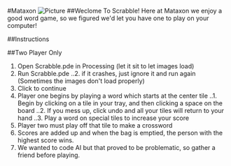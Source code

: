 #Mataxon
![Picture](http://www.twoop.com/wp-content/uploads/2015/01/scrabble.jpg)
##Weclome To Scrabble!
Here at Mataxon we enjoy a good word game, so we figured we'd let you have one to play on your computer!


##Instructions

##Two Player Only

1. Open Scrabble.pde in Processing (let it sit to let images  load)
2. Run Scrabble.pde
  ..2. if it crashes, just ignore it and run again (Sometimes the images don't load properly)
3. Click to continue
4. Player one begins by playing a word which starts at the center tile
  ..1. Begin by clicking on a tile in your tray, and then clicking a space on the board
  ..2. If you mess up, click undo and all your tiles will return to your hand
  ..3. Play a word on special tiles to increase your score
5. Player two must play off that tile to make a crossword
6. Scores are added up and when the bag is emptied, the person with the highest score wins.
7. We wanted to code AI but that proved to be problematic, so gather a friend before playing.
